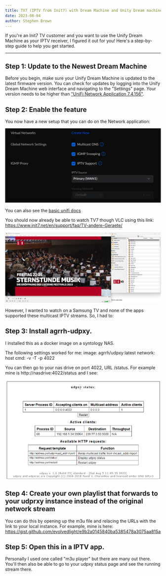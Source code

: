 ```yaml
---
title: TV7 (IPTV from Init7) with Dream Machine and Unity Dream machine
date: 2023-08-04
author: Stephen Brown
---
```


If you're an Init7 TV customer and you want to use the Unify Dream Machine as your IPTV receiver, I figured it out for you! Here's a step-by-step guide to help you get started.

---

## Step 1: Update to the Newest Dream Machine

Before you begin, make sure your Unify Dream Machine is updated to the latest firmware version. You can check for updates by logging into the Unify Dream Machine web interface and navigating to the "Settings" page.
Your version needs to be higher than ["UniFi Network Application 7.4.156"](https://community.ui.com/releases/UniFi-Network-Application-7-4-156/15ac6260-9cd1-4ac3-a91c-4880c1c87882).

## Step 2: Enable the feature

You now have a new setup that you can do on the Network application:

![udpxy](/images/network-iptv.png)

You can also see the [basic unifi docs](https://help.ui.com/hc/en-us/articles/14957610078615-UniFi-Gateway-IGMP-Proxy-IPTV-#:~:text=How%20Does%20it%20Work%3F,box%20that%20receives%20the%20traffic.)

You should now already be able to watch TV7 though VLC using this link: https://www.init7.net/en/support/faq/TV-andere-Geraete/

![udpxy](/images/vlc-tv7.png)

However, I wanted to watch on a Samsung TV and none of the apps supported these multicast IPTV streams. So, I had to:

## Step 3: Install agrrh-udpxy.

I installed this as a docker image on a syntology NAS.

The following settings worked for me:
image: agrrh/udpxy:latest
network: host
cmd: -v -T -p 4022

You can then go to your nas drive on port 4022, URL /status. For example mine is http://nasdrive:4022/status and I see:

![udpxy](/images/udpxy.png)

## Step 4: Create your own playlist that forwards to your udprxy instance instead of the original network stream

You can do this by opening up the m3u file and relacing the URLs with the link to your local instance. For example, mine is here:
https://gist.github.com/evolvedlight/e9b2a0145840ba5385478a3075aa815a

## Step 5: Open this in a IPTV app.

Personally I used one called "m3u player" but there are many out there. You'll then also be able to go to your udpxy status page and see the running stream there.